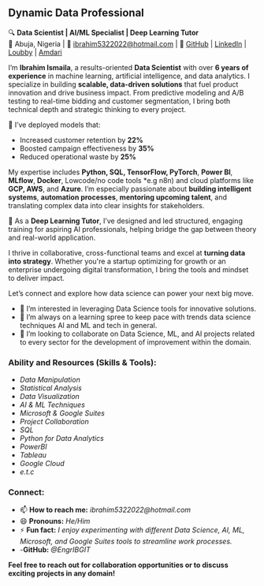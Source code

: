 ## Dynamic Data Professional
🔍 **Data Scientist | AI/ML Specialist | Deep Learning Tutor**  
📍 Abuja, Nigeria | 📧 ibrahim5322022@hotmail.com | 🔗 [GitHub](https://github.com/ENGRIBGIT) | [LinkedIn](https://www.linkedin.com/in/ibrahim-ismaila) | [Loubby](https://app.loubby.ai/people/profile/670e1f2bd730aa0f62c8c97a) | [Amdari](https://www.amdari.io/profile/Ibrahim-Ismaila-417)

I’m **Ibrahim Ismaila**, a results-oriented **Data Scientist** with over **6 years of experience** in machine learning, artificial intelligence, and data analytics. I specialize in building **scalable, data-driven solutions** that fuel product innovation and drive business impact. From predictive modeling and A/B testing to real-time bidding and customer segmentation, I bring both technical depth and strategic thinking to every project.

🚀 I’ve deployed models that:
- Increased customer retention by **22%**
- Boosted campaign effectiveness by **35%**
- Reduced operational waste by **25%**

My expertise includes **Python, SQL, TensorFlow, PyTorch**, **Power BI**, **MLflow**, **Docker**, Lowcode/no code tools *e.g n8n) and cloud platforms like **GCP, AWS**, and **Azure**. I’m especially passionate about **building intelligent systems**, **automation processes**, **mentoring upcoming talent**, and translating complex data into clear insights for stakeholders.

🧠 As a **Deep Learning Tutor**, I’ve designed and led structured, engaging training for aspiring AI professionals, helping bridge the gap between theory and real-world application.

I thrive in collaborative, cross-functional teams and excel at **turning data into strategy**. Whether you're a startup optimizing for growth or an enterprise undergoing digital transformation, I bring the tools and mindset to deliver impact.

Let’s connect and explore how data science can power your next big move.

- 👀 I’m interested in leveraging Data Science tools for innovative solutions.
- 🌱 I’m always on a learning spree to keep pace with trends data science techniques AI and ML and tech in general.
- 💞️ I’m looking to collaborate on Data Science, ML, and AI projects related to every sector for the development of improvement within the domain.

### Ability and Resources (Skills & Tools):
- _Data Manipulation_
- _Statistical Analysis_
- _Data Visualization_
- _AI & ML Techniques_
- _Microsoft & Google Suites_
- _Project Collaboration_
- _SQL_
- _Python for Data Analytics_
- _PowerBI_
- _Tableau_
- _Google Cloud_
- _e.t.c_

### Connect:
- 📫 **How to reach me:** _ibrahim5322022@hotmail.com_
- 😄 **Pronouns:** _He/Him_
- ⚡ **Fun fact:** _I enjoy experimenting with different Data Science, AI, ML, Microsoft, and Google Suites tools to streamline work processes._
- -__GitHub:__ _@EngrIBGIT_

**Feel free to reach out for collaboration opportunities or to discuss exciting projects in any domain!**

